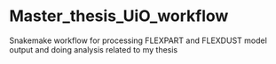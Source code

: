 # Master_thesis_UiO_workflow
Snakemake workflow for processing FLEXPART and FLEXDUST model output and doing analysis related to my thesis
